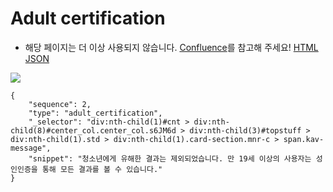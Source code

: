 # Adult certification
- 해당 페이지는 더 이상 사용되지 않습니다. [Confluence](https://ascentkorea.atlassian.net/wiki/spaces/CJHZ/pages/397606925/Features)를 참고해 주세요!
[HTML](https://ascentkorea-docs.github.io/mobile/features/adult\_certification/sample.html) [JSON](https://ascentkorea-docs.github.io/mobile/features/adult\_certification/sample.json)

![](https://lh6.googleusercontent.com/3BSB549pPCoSMiR3Xy\_BDJMRngbw7f2w2wgh3bD7ofw-WQtvmgxkVFLLNqgD7itTVkpA4\_E9Hrxw0o9PUBqGfDMtfCOn\_fj1FHuT3mE7H5mSu7BsuP656PAp7tIN3XanRTMd5jo)

```
{
    "sequence": 2,
    "type": "adult_certification",
    "_selector": "div:nth-child(1)#cnt > div:nth-child(8)#center_col.center_col.s6JM6d > div:nth-child(3)#topstuff > div:nth-child(1).std > div:nth-child(1).card-section.mnr-c > span.kav-message",
    "snippet": "청소년에게 유해한 결과는 제외되었습니다. 만 19세 이상의 사용자는 성인인증을 통해 모든 결과를 볼 수 있습니다."
}
```
